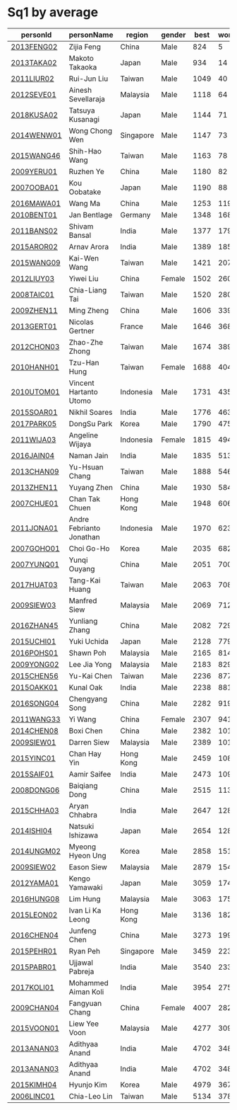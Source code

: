 # Sq1 by average

|  personId|  personName|  region|  gender|  best|  worldRank|  continentRank|  countryRank |
| --------| --------| --------| --------| --------| --------| --------| --------|
|  [2013FENG02](https://www.worldcubeassociation.org/persons/2013FENG02)|  Zijia Feng |  China|  Male|  824|  5|  2|  1 |
|  [2013TAKA02](https://www.worldcubeassociation.org/persons/2013TAKA02)|  Makoto Takaoka |  Japan|  Male|  934|  14|  4|  1 |
|  [2011LIUR02](https://www.worldcubeassociation.org/persons/2011LIUR02)|  Rui-Jun Liu |  Taiwan|  Male|  1049|  40|  6|  1 |
|  [2012SEVE01](https://www.worldcubeassociation.org/persons/2012SEVE01)|  Ainesh Sevellaraja|  Malaysia|  Male|  1118|  64|  12|  3 |
|  [2018KUSA02](https://www.worldcubeassociation.org/persons/2018KUSA02)|  Tatsuya Kusanagi |  Japan|  Male|  1144|  71|  16|  2 |
|  [2014WENW01](https://www.worldcubeassociation.org/persons/2014WENW01)|  Wong Chong Wen|  Singapore|  Male|  1147|  73|  17|  1 |
|  [2015WANG46](https://www.worldcubeassociation.org/persons/2015WANG46)|  Shih-Hao Wang |  Taiwan|  Male|  1163|  78|  19|  2 |
|  [2009YERU01](https://www.worldcubeassociation.org/persons/2009YERU01)|  Ruzhen Ye |  China|  Male|  1180|  82|  21|  5 |
|  [2007OOBA01](https://www.worldcubeassociation.org/persons/2007OOBA01)|  Kou Oobatake |  Japan|  Male|  1190|  88|  24|  4 |
|  [2016MAWA01](https://www.worldcubeassociation.org/persons/2016MAWA01)|  Wang Ma |  China|  Male|  1253|  119|  28|  11 |
|  [2010BENT01](https://www.worldcubeassociation.org/persons/2010BENT01)|  Jan Bentlage|  Germany|  Male|  1348|  168|  49|  7 |
|  [2011BANS02](https://www.worldcubeassociation.org/persons/2011BANS02)|  Shivam Bansal|  India|  Male|  1377|  179|  42|  4 |
|  [2015AROR02](https://www.worldcubeassociation.org/persons/2015AROR02)|  Arnav Arora|  India|  Male|  1389|  185|  46|  5 |
|  [2015WANG09](https://www.worldcubeassociation.org/persons/2015WANG09)|  Kai-Wen Wang |  Taiwan|  Male|  1421|  207|  54|  6 |
|  [2012LIUY03](https://www.worldcubeassociation.org/persons/2012LIUY03)|  Yiwei Liu |  China|  Female|  1502|  260|  63|  23 |
|  [2008TAIC01](https://www.worldcubeassociation.org/persons/2008TAIC01)|  Chia-Liang Tai |  Taiwan|  Male|  1520|  280|  71|  7 |
|  [2009ZHEN11](https://www.worldcubeassociation.org/persons/2009ZHEN11)|  Ming Zheng |  China|  Male|  1606|  339|  87|  31 |
|  [2013GERT01](https://www.worldcubeassociation.org/persons/2013GERT01)|  Nicolas Gertner|  France|  Male|  1646|  368|  107|  14 |
|  [2012CHON03](https://www.worldcubeassociation.org/persons/2012CHON03)|  Zhao-Zhe Zhong |  Taiwan|  Male|  1674|  389|  101|  9 |
|  [2010HANH01](https://www.worldcubeassociation.org/persons/2010HANH01)|  Tzu-Han Hung |  Taiwan|  Female|  1688|  404|  106|  10 |
|  [2010UTOM01](https://www.worldcubeassociation.org/persons/2010UTOM01)|  Vincent Hartanto Utomo|  Indonesia|  Male|  1731|  435|  116|  7 |
|  [2015SOAR01](https://www.worldcubeassociation.org/persons/2015SOAR01)|  Nikhil Soares|  India|  Male|  1776|  463|  127|  15 |
|  [2017PARK05](https://www.worldcubeassociation.org/persons/2017PARK05)|  DongSu Park |  Korea|  Male|  1790|  475|  132|  12 |
|  [2011WIJA03](https://www.worldcubeassociation.org/persons/2011WIJA03)|  Angeline Wijaya|  Indonesia|  Female|  1815|  494|  137|  8 |
|  [2016JAIN04](https://www.worldcubeassociation.org/persons/2016JAIN04)|  Naman Jain|  India|  Male|  1835|  513|  140|  19 |
|  [2013CHAN09](https://www.worldcubeassociation.org/persons/2013CHAN09)|  Yu-Hsuan Chang |  Taiwan|  Male|  1888|  546|  149|  12 |
|  [2013ZHEN11](https://www.worldcubeassociation.org/persons/2013ZHEN11)|  Yuyang Zhen |  China|  Male|  1930|  584|  161|  47 |
|  [2007CHUE01](https://www.worldcubeassociation.org/persons/2007CHUE01)|  Chan Tak Chuen |  Hong Kong|  Male|  1948|  606|  168|  5 |
|  [2011JONA01](https://www.worldcubeassociation.org/persons/2011JONA01)|  Andre Febrianto Jonathan|  Indonesia|  Male|  1970|  623|  173|  10 |
|  [2007GOHO01](https://www.worldcubeassociation.org/persons/2007GOHO01)|  Choi Go-Ho |  Korea|  Male|  2035|  682|  194|  14 |
|  [2007YUNQ01](https://www.worldcubeassociation.org/persons/2007YUNQ01)|  Yunqi Ouyang |  China|  Male|  2051|  700|  200|  61 |
|  [2017HUAT03](https://www.worldcubeassociation.org/persons/2017HUAT03)|  Tang-Kai Huang |  Taiwan|  Male|  2063|  708|  204|  15 |
|  [2009SIEW03](https://www.worldcubeassociation.org/persons/2009SIEW03)|  Manfred Siew|  Malaysia|  Male|  2069|  712|  207|  17 |
|  [2016ZHAN45](https://www.worldcubeassociation.org/persons/2016ZHAN45)|  Yunliang Zhang |  China|  Male|  2082|  729|  213|  64 |
|  [2015UCHI01](https://www.worldcubeassociation.org/persons/2015UCHI01)|  Yuki Uchida |  Japan|  Male|  2128|  779|  231|  21 |
|  [2016POHS01](https://www.worldcubeassociation.org/persons/2016POHS01)|  Shawn Poh|  Malaysia|  Male|  2165|  814|  242|  23 |
|  [2009YONG02](https://www.worldcubeassociation.org/persons/2009YONG02)|  Lee Jia Yong |  Malaysia|  Male|  2183|  829|  248|  24 |
|  [2015CHEN56](https://www.worldcubeassociation.org/persons/2015CHEN56)|  Yu-Kai Chen |  Taiwan|  Male|  2236|  877|  265|  17 |
|  [2015OAKK01](https://www.worldcubeassociation.org/persons/2015OAKK01)|  Kunal Oak|  India|  Male|  2238|  881|  267|  31 |
|  [2016SONG04](https://www.worldcubeassociation.org/persons/2016SONG04)|  Chengyang Song |  China|  Male|  2282|  919|  275|  85 |
|  [2011WANG33](https://www.worldcubeassociation.org/persons/2011WANG33)|  Yi Wang |  China|  Female|  2307|  941|  280|  88 |
|  [2014CHEN08](https://www.worldcubeassociation.org/persons/2014CHEN08)|  Boxi Chen |  China|  Male|  2382|  1014|  298|  100 |
|  [2009SIEW01](https://www.worldcubeassociation.org/persons/2009SIEW01)|  Darren Siew|  Malaysia|  Male|  2389|  1018|  301|  28 |
|  [2015YINC01](https://www.worldcubeassociation.org/persons/2015YINC01)|  Chan Hay Yin |  Hong Kong|  Male|  2459|  1088|  329|  14 |
|  [2015SAIF01](https://www.worldcubeassociation.org/persons/2015SAIF01)|  Aamir Saifee|  India|  Male|  2473|  1099|  334|  37 |
|  [2008DONG06](https://www.worldcubeassociation.org/persons/2008DONG06)|  Baiqiang Dong |  China|  Male|  2515|  1136|  350|  120 |
|  [2015CHHA03](https://www.worldcubeassociation.org/persons/2015CHHA03)|  Aryan Chhabra|  India|  Male|  2647|  1282|  396|  41 |
|  [2014ISHI04](https://www.worldcubeassociation.org/persons/2014ISHI04)|  Natsuki Ishizawa |  Japan|  Male|  2654|  1289|  401|  33 |
|  [2014UNGM02](https://www.worldcubeassociation.org/persons/2014UNGM02)|  Myeong Hyeon Ung |  Korea|  Male|  2858|  1518|  459|  46 |
|  [2009SIEW02](https://www.worldcubeassociation.org/persons/2009SIEW02)|  Eason Siew|  Malaysia|  Male|  2879|  1546|  468|  37 |
|  [2012YAMA01](https://www.worldcubeassociation.org/persons/2012YAMA01)|  Kengo Yamawaki |  Japan|  Male|  3059|  1743|  533|  42 |
|  [2016HUNG08](https://www.worldcubeassociation.org/persons/2016HUNG08)|  Lim Hung|  Malaysia|  Male|  3063|  1750|  536|  43 |
|  [2015LEON02](https://www.worldcubeassociation.org/persons/2015LEON02)|  Ivan Li Ka Leong |  Hong Kong|  Male|  3136|  1829|  557|  20 |
|  [2016CHEN04](https://www.worldcubeassociation.org/persons/2016CHEN04)|  Junfeng Chen |  China|  Male|  3273|  1992|  611|  222 |
|  [2015PEHR01](https://www.worldcubeassociation.org/persons/2015PEHR01)|  Ryan Peh |  Singapore|  Male|  3459|  2230|  685|  19 |
|  [2015PABR01](https://www.worldcubeassociation.org/persons/2015PABR01)|  Ujjawal Pabreja|  India|  Male|  3540|  2338|  711|  70 |
|  [2017KOLI01](https://www.worldcubeassociation.org/persons/2017KOLI01)|  Mohammed Aiman Koli|  India|  Male|  3954|  2754|  837|  83 |
|  [2009CHAN04](https://www.worldcubeassociation.org/persons/2009CHAN04)|  Fangyuan Chang |  China|  Female|  4007|  2822|  859|  312 |
|  [2015VOON01](https://www.worldcubeassociation.org/persons/2015VOON01)|  Liew Yee Voon|  Malaysia|  Male|  4277|  3096|  932|  71 |
|  [2013ANAN03](https://www.worldcubeassociation.org/persons/2013ANAN03)|  Adithyaa Anand|  India|  Male|  4702|  3489|  1036|  104 |
|  [2013ANAN03](https://www.worldcubeassociation.org/persons/2013ANAN03)|  Adithyaa Anand|  India|  Male|  4702|  3489|  1036|  104 |
|  [2015KIMH04](https://www.worldcubeassociation.org/persons/2015KIMH04)|  Hyunjo Kim |  Korea|  Male|  4979|  3674|  1092|  93 |
|  [2006LINC01](https://www.worldcubeassociation.org/persons/2006LINC01)|  Chia-Leo Lin |  Taiwan|  Male|  5134|  3787|  1123|  64 |
